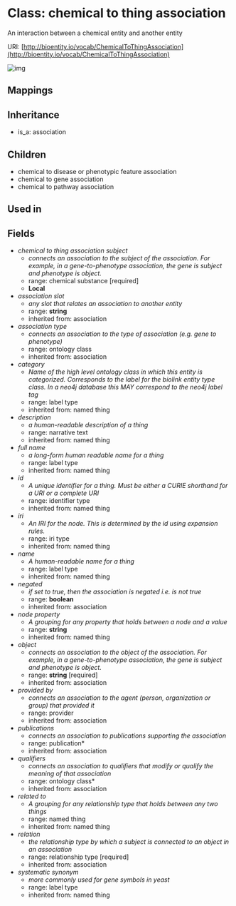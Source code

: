# Class: chemical to thing association


An interaction between a chemical entity and another entity

URI: [http://bioentity.io/vocab/ChemicalToThingAssociation](http://bioentity.io/vocab/ChemicalToThingAssociation)

![img](http://yuml.me/diagram/nofunky;dir:TB/class/\[ChemicalToThingAssociation|id(i):identifier_type%20%3F;name(i):label_type%20%3F;category(i):label_type%20%3F;node_property(i):string%20%3F;iri(i):iri_type%20%3F;full_name(i):label_type%20%3F;description(i):narrative_text%20%3F;systematic_synonym(i):label_type%20%3F;negated(i):boolean%20%3F;object(i):string;association_slot(i):string%20%3F]-%20provided%20by(i)%20%3F>\[Provider],%20\[ChemicalToThingAssociation]-%20publications(i)%20*>\[Publication],%20\[ChemicalToThingAssociation]-%20qualifiers(i)%20*>\[OntologyClass],%20\[ChemicalToThingAssociation]-%20relation(i)>\[RelationshipType],%20\[ChemicalToThingAssociation]-%20association%20type(i)%20%3F>\[OntologyClass],%20\[ChemicalToThingAssociation]-%20related%20to(i)%20%3F>\[NamedThing],%20\[ChemicalToThingAssociation]-%20subject>\[ChemicalSubstance],%20\[ChemicalToPathwayAssociation]uses%20-.->\[ChemicalToThingAssociation],%20\[ChemicalToGeneAssociation]uses%20-.->\[ChemicalToThingAssociation],%20\[ChemicalToDiseaseOrPhenotypicFeatureAssociation]uses%20-.->\[ChemicalToThingAssociation],%20\[Association]^-\[ChemicalToThingAssociation])
## Mappings

## Inheritance

 *  is_a: association
## Children

 * chemical to disease or phenotypic feature association
 * chemical to gene association
 * chemical to pathway association
## Used in

## Fields

 * _chemical to thing association subject_
    * _connects an association to the subject of the association. For example, in a gene-to-phenotype association, the gene is subject and phenotype is object._
    * range: chemical substance [required]
    * __Local__
 * _association slot_
    * _any slot that relates an association to another entity_
    * range: **string**
    * inherited from: association
 * _association type_
    * _connects an association to the type of association (e.g. gene to phenotype)_
    * range: ontology class
    * inherited from: association
 * _category_
    * _Name of the high level ontology class in which this entity is categorized. Corresponds to the label for the biolink entity type class. In a neo4j database this MAY correspond to the neo4j label tag_
    * range: label type
    * inherited from: named thing
 * _description_
    * _a human-readable description of a thing_
    * range: narrative text
    * inherited from: named thing
 * _full name_
    * _a long-form human readable name for a thing_
    * range: label type
    * inherited from: named thing
 * _id_
    * _A unique identifier for a thing. Must be either a CURIE shorthand for a URI or a complete URI_
    * range: identifier type
    * inherited from: named thing
 * _iri_
    * _An IRI for the node. This is determined by the id using expansion rules._
    * range: iri type
    * inherited from: named thing
 * _name_
    * _A human-readable name for a thing_
    * range: label type
    * inherited from: named thing
 * _negated_
    * _if set to true, then the association is negated i.e. is not true_
    * range: **boolean**
    * inherited from: association
 * _node property_
    * _A grouping for any property that holds between a node and a value_
    * range: **string**
    * inherited from: named thing
 * _object_
    * _connects an association to the object of the association. For example, in a gene-to-phenotype association, the gene is subject and phenotype is object._
    * range: **string** [required]
    * inherited from: association
 * _provided by_
    * _connects an association to the agent (person, organization or group) that provided it_
    * range: provider
    * inherited from: association
 * _publications_
    * _connects an association to publications supporting the association_
    * range: publication*
    * inherited from: association
 * _qualifiers_
    * _connects an association to qualifiers that modify or qualify the meaning of that association_
    * range: ontology class*
    * inherited from: association
 * _related to_
    * _A grouping for any relationship type that holds between any two things_
    * range: named thing
    * inherited from: named thing
 * _relation_
    * _the relationship type by which a subject is connected to an object in an association_
    * range: relationship type [required]
    * inherited from: association
 * _systematic synonym_
    * _more commonly used for gene symbols in yeast_
    * range: label type
    * inherited from: named thing

